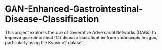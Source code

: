 # GAN-Enhanced-Gastrointestinal-Disease-Classification
This project explores the use of Generative Adversarial Networks (GANs) to improve gastrointestinal (GI) disease classification from endoscopic images, particularly using the Kvasir v2 dataset.
